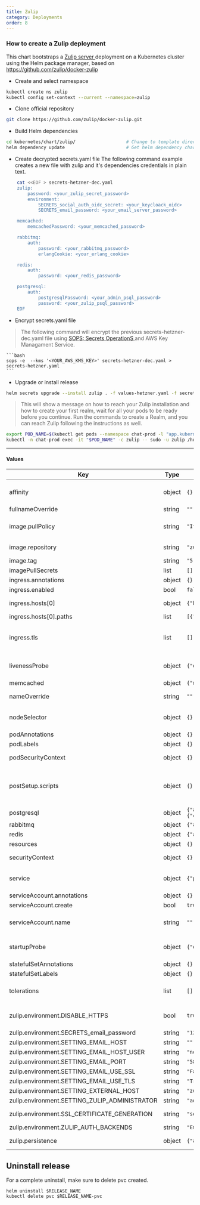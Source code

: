 ```yaml
---
title: Zulip
category: Deployments
order: 8
---
```


### How to create a Zulip deployment
This chart bootstraps a <a href="https://github.com/zulip/docker-zulip/tree/main/kubernetes/chart/zulip" target="_blank"> Zulip server </a> deployment on a Kubernetes cluster using the Helm package manager, based on https://github.com/zulip/docker-zulip

* Create and select namespace
```bash
kubectl create ns zulip
kubectl config set-context --current --namespace=zulip
```

* Clone official repository 
```bash
git clone https://github.com/zulip/docker-zulip.git
```

* Build Helm dependencies
```bash
cd kubernetes/chart/zulip/                   # Change to template directory
helm dependency update                       # Get helm dependency charts
```

* Create decrypted secrets.yaml file
The following command example creates a new file with zulip and it's dependencies credentials in plain text.
```bash
    cat <<EOF > secrets-hetzner-dec.yaml
    zulip:
        password: <your_zulip_secret_password>
        environment:
            SECRETS_social_auth_oidc_secret: <your_keycloack_oidc>
            SECRETS_email_password: <your_email_server_password>

    memcached:
        memcachedPassword: <your_memcached_password>

    rabbitmq:
        auth:
            password: <your_rabbitmq_password>
            erlangCookie: <your_erlang_cookie>

    redis:
        auth:
            password: <your_redis_password>

    postgresql:
        auth:
            postgresqlPassword: <your_admin_psql_password>
            password: <your_zulip_psql_password> 
    EOF
```

* Encrypt secrets.yaml file   
> The following command will encrypt the previous secrets-hetzner-dec.yaml file using <a href="https://github.com/mozilla/sops" target="_blank"> SOPS: Secrets OperationS </a> and AWS Key Managament Service.

    ```bash
    sops -e  --kms '<YOUR_AWS_KMS_KEY>' secrets-hetzner-dec.yaml > secrets-hetzner.yaml 
    ```

* Upgrade or install release 
```bash
helm secrets upgrade --install zulip . -f values-hetzner.yaml -f secrets-hetzner.yaml 
```
> This will show a message on how to reach your Zulip installation and how to create your first realm, wait for all your pods to be ready before you continue.
> Run the commands to create a Realm, and you can reach Zulip following the instructions as well.

```bash
export POD_NAME=$(kubectl get pods --namespace chat-prod -l "app.kubernetes.io/name=zulip" -o jsonpath="{.items[0].metadata.name}")                         
kubectl -n chat-prod exec -it "$POD_NAME" -c zulip -- sudo -u zulip /home/zulip/deployments/current/manage.py generate_realm_creation_link
```
---
#### Values

| Key       | Type      | Default       | Description       |
|-----------|-----------|---------------|-------------------|
| affinity | object | `{}` | Affinity for pod assignment. Ref: https://kubernetes.io/docs/concepts/configuration/assign-pod-node/#affinity-and-anti-affinity |
| fullnameOverride | string | `""` | Fully override common.names.fullname template. |
| image.pullPolicy | string | `"IfNotPresent"` | Pull policy for Zulip docker image. Ref: https://kubernetes.io/docs/user-guide/images/#pre-pulling-images |
| image.repository | string | `"zulip/docker-zulip"` | Defaults to hub.docker.com/zulip/docker-zulip, but can be overwritten with a full HTTPS address. |
| image.tag | string | `"5.6-0"` | Zulip image tag (immutable tags are recommended) |
| imagePullSecrets | list | `[]` | Global Docker registry secret names as an array. |
| ingress.annotations | object | `{}` | Can be used to add custom Ingress annotations. |
| ingress.enabled | bool | `false` | Enable this to use an Ingress to reach the Zulip service. |
| ingress.hosts[0] | object | `{"host":"zulip.example.com","paths":[{"path":"/"}]}` | Host for the Ingress. Should be the same as `zulip.environment.SETTING_EXTERNAL_HOST`. |
| ingress.hosts[0].paths | list | `[{"path":"/"}]` | Serves Zulip root of the chosen host domain. |
| ingress.tls | list | `[]` | Set a specific secret to read the TLS certificate from. If you use cert-manager, it will save the TLS secret here. If you do not, you need to manually create a secret with your TLS certificate. |
| livenessProbe | object | `{"enabled":true,"failureThreshold":3,"initialDelaySeconds":10,"periodSeconds":10,"successThreshold":1,"timeoutSeconds":5}` | Liveness probe values. Ref: https://kubernetes.io/docs/concepts/workloads/pods/pod-lifecycle/#container-probes |
| memcached | object | `{"memcachedUsername":"zulip@localhost"}` | Memcached settings, see [Requirements](#Requirements). |
| nameOverride | string | `""` | Partially override common.names.fullname template (will maintain the release name). |
| nodeSelector | object | `{}` | Optionally add a nodeSelector to the Zulip pod, so it runs on a specific node. Ref: https://kubernetes.io/docs/user-guide/node-selection/ |
| podAnnotations | object | `{}` | Custom annotations to add to the Zulip Pod. |
| podLabels | object | `{}` | Custom labels to add to the Zulip Pod. |
| podSecurityContext | object | `{}` | Can be used to override the default PodSecurityContext (fsGroup, runAsUser and runAsGroup) of the Zulip _Pod_. |
| postSetup.scripts | object | `{}` | The Docker entrypoint script runs commands from `/data/post-setup.d` after the Zulip application's Setup phase has completed. Scripts can be added here  as `script_filename: <script contents>` and they will be mounted in `/data/post-setup.d/script_filename`. |
| postgresql | object | `{"auth":{"database":"zulip","username":"zulip"},"image":{"repository":"zulip/zulip-postgresql","tag":14},"primary":{"containerSecurityContext":{"runAsUser":0}}}` | PostgreSQL settings, see [Requirements](#Requirements). |
| rabbitmq | object | `{"auth":{"username":"zulip"},"persistence":{"enabled":false}}` | Rabbitmq settings, see [Requirements](#Requirements). |
| redis | object | `{"architecture":"standalone","master":{"persistence":{"enabled":false}}}` | Redis settings, see [Requirements](#Requirements). |
| resources | object | `{}` |  |
| securityContext | object | `{}` | Can be used to override the default SecurityContext of the Zulip _container_. |
| service | object | `{"port":80,"type":"ClusterIP"}` | Service type and port for the Kubernetes service that connects to Zulip. Default: ClusterIP, needs an Ingress to be used. |
| serviceAccount.annotations | object | `{}` | Annotations to add to the service account. |
| serviceAccount.create | bool | `true` | Specifies whether a service account should be created. |
| serviceAccount.name | string | `""` | The name of the service account to use. If not set and create is true, a name is generated using the fullname template |
| startupProbe | object | `{"enabled":true,"failureThreshold":30,"initialDelaySeconds":10,"periodSeconds":10,"successThreshold":1,"timeoutSeconds":5}` | Startup probe values. Ref: https://kubernetes.io/docs/concepts/workloads/pods/pod-lifecycle/#container-probes |
| statefulSetAnnotations | object | `{}` | Custom annotations to add to the Zulip StatefulSet. |
| statefulSetLabels | object | `{}` | Custom labels to add to the Zulip StatefulSet. |
| tolerations | list | `[]` | Tolerations for pod assignment. Ref: https://kubernetes.io/docs/concepts/configuration/taint-and-toleration/ |
| zulip.environment.DISABLE_HTTPS | bool | `true` | Disables HTTPS if set to "true". HTTPS and certificates are managed by the Kubernetes cluster, so by default it's disabled inside the container |
| zulip.environment.SECRETS_email_password | string | `"123456789"` | SMTP email password. |
| zulip.environment.SETTING_EMAIL_HOST | string | `""` |  |
| zulip.environment.SETTING_EMAIL_HOST_USER | string | `"noreply@example.com"` |  |
| zulip.environment.SETTING_EMAIL_PORT | string | `"587"` |  |
| zulip.environment.SETTING_EMAIL_USE_SSL | string | `"False"` |  |
| zulip.environment.SETTING_EMAIL_USE_TLS | string | `"True"` |  |
| zulip.environment.SETTING_EXTERNAL_HOST | string | `"zulip.example.com"` | Domain Zulip is hosted on. |
| zulip.environment.SETTING_ZULIP_ADMINISTRATOR | string | `"admin@example.com"` |  |
| zulip.environment.SSL_CERTIFICATE_GENERATION | string | `"self-signed"` | Set SSL certificate generation to self-signed because Kubernetes manages the client-facing SSL certs. |
| zulip.environment.ZULIP_AUTH_BACKENDS | string | `"EmailAuthBackend"` |  |
| zulip.persistence | object | `{"accessMode":"ReadWriteOnce","enabled":true,"size":"10Gi"}` | If `persistence.existingClaim` is not set, a PVC is generated with these specifications.

## Uninstall release
For a complete uninstall, make sure to delete pvc created.

``` 
helm uninstall $RELEASE_NAME
kubectl delete pvc $RELEASE_NAME-pvc
```